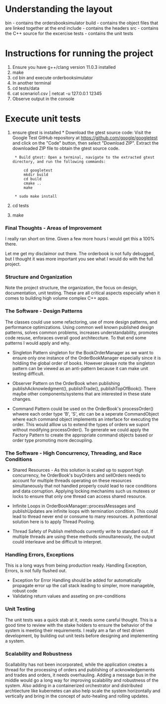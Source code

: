 # Understanding the layout

bin - contains the ordersbooksimulator
build - contains the object files that are linked together at the end
include - contains the headers
src - contains the C++ source for the excercise
tests - contains the unit tests

# Instructions for running the project

1. Ensure you have g++/clang version 11.0.3 installed
2. make
3. cd bin and execute orderbooksimulator
4. In another terminal 
5. cd tests/data
6. cat scenario1.csv | netcat -u 127.0.0.1 12345
7. Observe output in the console


# Execute unit tests

1. ensure gtest is installed
        * Download the gtest source code: Visit the Google Test GitHub repository at https://github.com/google/googletest and click on the "Code" button, then select "Download ZIP". Extract the downloaded ZIP file to obtain the gtest source code.

        * Build gtest: Open a terminal, navigate to the extracted gtest directory, and run the following commands:

            cd googletest
            mkdir build
            cd build
            cmake ..
            make

        * sudo make install

2. cd tests
2. make 


### Final Thoughts - Areas of Improvement

I really ran short on time.  Given a few more hours I would get this a 100% there.

Let me get my disclaimor out there.  The orderbook is not fully debugged, but I thought it was more important you see what I would do with the full project.

### Structure and Organization
Note the project structure, the organization, the focus on design, documentation, unit testing.  These are all critical aspects especially when it comes to building high volume complex C++ apps.

### The Software - Design Patterns

The classes could use some refactoring, use of more design patterns, and performance optimizations.  Using common well known published design patterns, solves common problems, increases understandability, promotes code resuse, enforaces overall good architeccture.  To that end some patterns I would apply and why.

 * Singleton Pattern singleton for the BookOrderManager as we want to ensure only one instance of the OrderBookManager especially since it is holdiing the global order of books.  However please note the singleton pattern can be viewed as an anti-pattern because it can make unit testing difficult.

* Observer Pattern on the OrderBook when publishing publishAcknowledgment(), publishTrade(), publishTopOfBook().  There maybe other components/systems that are interested in these state changes.

* Command Pattern could be used on the OrderBook's processOrder() whwere each order type 'B', 'S', etc can be a seperate CommandObject where each command object implements an interface for executing the order.  This would alllow us to extend the types of orders we suport without modifying processOrder().  To generate we could apply the Factory Pattern to create the appropriate command objects based or order type promoting more decoupling.

### The Software - High Concurrency, Threading, and Race Conditions

* Shared Resources - As this solution is scaled up to support high concurrency, he OrderBook's buyOrders and sellOrders needs to account for multiple threads operating on these resources simultaneously that not handled properly could lead to race conditions and data corruption.  Applying locking mechanims such us mutexes or locks to ensure that only one thread can access shared resource.

* Infinite Loops in OrderBookManager::processMessages and publishUpdates are infinite loops with termination condition.  This could lead to thread never end or consume to many resources.  A potentional solution here is to apply Thread Pooling.

* Thread Safety of Publish mehthods currently write to standard out.  If multiple threads are using these methods simoultaneously, the output could interleave and be difficult to interpret.

### Handling Errors, Exceptions 

This is a long ways from being production ready.  Handling Exception, Errors, is not fully flushed out.  

* Exception for Error Handling should be added for automatically propagate error up the call stack leading to simpler, more manageble, robust code
* Validating return values and asseting on pre-conditions


### Unit Testing

The unit tests was a quick stab at it, needs some careful thought.   This is a good time to review with the stake holders to ensure the  behavior of the system is meeting their requirements.  I really am a fan of test driven development, by building out unit tests before designing and implementing a system.

### Scalability and Robustness

Scallability has not been incorporated, while the application creates a thread for the processing of orders and publishing of acknowledgements and trades and orders, it needs overhauling.  Adding a message bus in the middle would go a long way for improving scalability and robustness of the system.  Also adding in a containerized orchestrator and distributed archtiecture like kubernetes can also help scale the system horizontally and vertically and bring in the concept of auto-healing and rolling updates.

